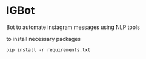 # IGBot


Bot to automate instagram messages using NLP tools

to install necessary packages

    pip install -r requirements.txt

